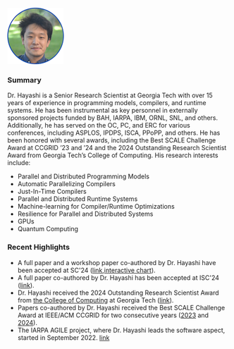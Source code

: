 ![Akihiro](./img/akihiro.png)

### Summary
Dr. Hayashi is a Senior Research Scientist at Georgia Tech with over 15 years of experience in programming models, compilers, and runtime systems. He has been instrumental as key personnel in externally sponsored projects funded by BAH, IARPA, IBM, ORNL, SNL, and others. Additionally, he has served on the OC, PC, and ERC for various conferences, including ASPLOS, IPDPS, ISCA, PPoPP, and others. He has been honored with several awards, including the Best SCALE Challenge Award at CCGRID ’23 and ’24 and the 2024 Outstanding Research Scientist Award from Georgia Tech’s College of Computing. His research interests include:

- Parallel and Distributed Programming Models
- Automatic Parallelizing Compilers
- Just-In-Time Compilers
- Parallel and Distributed Runtime Systems
- Machine-learning for Compiler/Runtime Optimizations
- Resilience for Parallel and Distributed Systems
- GPUs
- Quantum Computing

### Recent Highlights
- A full paper and a workshop paper co-authored by Dr. Hayashi have been accepted at SC'24 ([link](https://sc24.conference-program.com/presenter/?uid=349953),[interactive chart](https://public.tableau.com/views/SC2024/Dashboard1?%3Alanguage=en-US&publish=yes&%3Asid=&%3Adisplay_count=n&%3Aorigin=viz_share_link%3AshowVizHome%3Dno)).
- A full paper co-authored by Dr. Hayashi has been accepted at ISC'24 ([link](https://ieeexplore.ieee.org/abstract/document/10528922)).
- Dr. Hayashi received the 2024 Outstanding Research Scientist Award from [the College of Computing](https://www.cc.gatech.edu/) at Georgia Tech ([link](https://www.cc.gatech.edu/annual-awards-and-honors-past-recipients)).
- Papers co-authored by Dr. Hayashi received the Best SCALE Challenge Award at IEEE/ACM CCGRID for two consecutive years ([2023](https://ccgrid2023.iisc.ac.in/awards/) and [2024](https://2024.ccgrid-conference.org/awards/)).
- The IARPA AGILE project, where Dr. Hayashi leads the software aspect, started in September 2022. [link](https://www.iarpa.gov/research-programs/agile)
